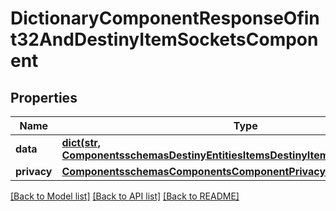 # DictionaryComponentResponseOfint32AndDestinyItemSocketsComponent

## Properties
Name | Type | Description | Notes
------------ | ------------- | ------------- | -------------
**data** | [**dict(str, ComponentsschemasDestinyEntitiesItemsDestinyItemSocketsComponent)**](ComponentsschemasDestinyEntitiesItemsDestinyItemSocketsComponent.md) |  | [optional] 
**privacy** | [**ComponentsschemasComponentsComponentPrivacySetting**](ComponentsschemasComponentsComponentPrivacySetting.md) |  | [optional] 

[[Back to Model list]](../README.md#documentation-for-models) [[Back to API list]](../README.md#documentation-for-api-endpoints) [[Back to README]](../README.md)


